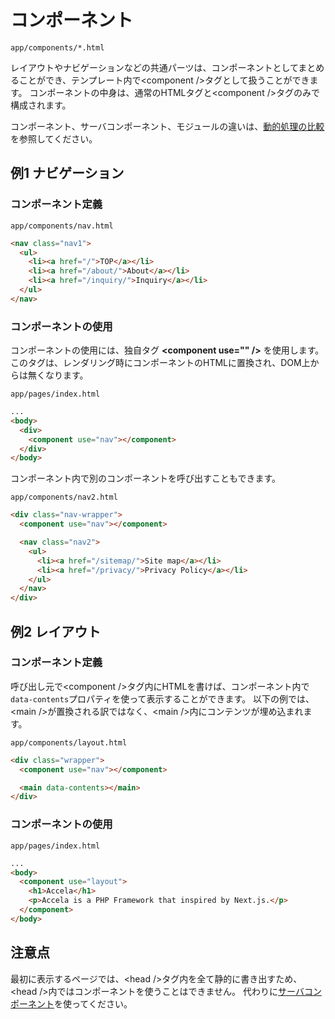 # コンポーネント
`app/components/*.html`

レイアウトやナビゲーションなどの共通パーツは、コンポーネントとしてまとめることができ、テンプレート内で&lt;component /&gt;タグとして扱うことができます。
コンポーネントの中身は、通常のHTMLタグと&lt;component /&gt;タグのみで構成されます。

コンポーネント、サーバコンポーネント、モジュールの違いは、[動的処理の比較](../dynamic-functions/)を参照してください。

## 例1 ナビゲーション
### コンポーネント定義

<div class="code-with-caption">

`app/components/nav.html`
```html
<nav class="nav1">
  <ul>
    <li><a href="/">TOP</a></li>
    <li><a href="/about/">About</a></li>
    <li><a href="/inquiry/">Inquiry</a></li>
  </ul>
</nav>
```
</div>

### コンポーネントの使用
コンポーネントの使用には、独自タグ **&lt;component use="" /&gt;** を使用します。
このタグは、レンダリング時にコンポーネントのHTMLに置換され、DOM上からは無くなります。

<div class="code-with-caption">

`app/pages/index.html`
```html
...
<body>
  <div>
    <component use="nav"></component>
  </div>
</body>
```
</div>

コンポーネント内で別のコンポーネントを呼び出すこともできます。

<div class="code-with-caption">

`app/components/nav2.html`
```html
<div class="nav-wrapper">
  <component use="nav"></component>

  <nav class="nav2">
    <ul>
      <li><a href="/sitemap/">Site map</a></li>
      <li><a href="/privacy/">Privacy Policy</a></li>
    </ul>
  </nav>
</div>
```
</div>

## 例2 レイアウト
### コンポーネント定義
呼び出し元で&lt;component /&gt;タグ内にHTMLを書けば、コンポーネント内で`data-contents`プロパティを使って表示することができます。
以下の例では、&lt;main /&gt;が置換される訳ではなく、&lt;main /&gt;内にコンテンツが埋め込まれます。

<div class="code-with-caption">

`app/components/layout.html`
```html
<div class="wrapper">
  <component use="nav"></component>

  <main data-contents></main>
</div>
```
</div>

### コンポーネントの使用

<div class="code-with-caption">

`app/pages/index.html`
```html
...
<body>
  <component use="layout">
    <h1>Accela</h1>
    <p>Accela is a PHP Framework that inspired by Next.js.</p>
  </component>
</body>
```
</div>


## 注意点

最初に表示するページでは、&lt;head /&gt;タグ内を全て静的に書き出すため、&lt;head /&gt;内ではコンポーネントを使うことはできません。
代わりに[サーバコンポーネント](./server-components)を使ってください。
